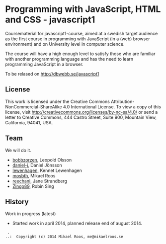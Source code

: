 Programming with JavaScript, HTML and CSS - javascript1
===================

Coursematerial for javascript1-course, aimed at a swedish target audience as the first course in programming with JavaScript (in a (web) browser environment) and on University level in computer science. 

The course will have a high enough level to satisfy those who are familiar with another programming language and has the need to learn programming JavaScript in a browser.

To be relased on http://dbwebb.se/javascript1



License
-------------------

This work is licensed under the Creative Commons Attribution-NonCommercial-ShareAlike 4.0 International License. To view a copy of this license, visit http://creativecommons.org/licenses/by-nc-sa/4.0/ or send a letter to Creative Commons, 444 Castro Street, Suite 900, Mountain View, California, 94041, USA.



Team
-------------------

We will do it.

* [bobbzorzen](https://github.com/bobbzorzen), Leopold Olsson
* [daniel-j](https://github.com/daniel-j), Daniel Jönsson
* [lewenhagen](https://github.com/lewenhagen), Kennet Lewenhagen
* [mosbth](https://github.com/mosbth), Mikael Roos
* [reechani](https://github.com/reechani), Jane Strandberg
* [Zingo89](https://github.com/Zingo89), Robin Sing



History
-------------------

Work in progress (latest)

* Started work in april 2014, planned release end of august 2014.



```                                                            
 .                                                             
..:  Copyright (c) 2014 Mikael Roos, me@mikaelroos.se   
```                                                            
